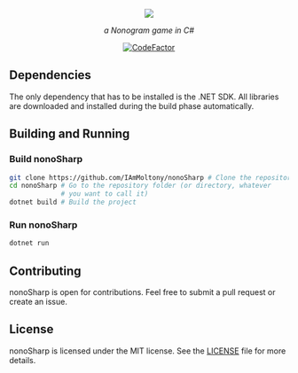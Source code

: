 <p align="center">
    <img src="https://github.com/IAmMoltony/nonoSharp/raw/main/Icon.bmp">
</p>
<p align="center"><i>a Nonogram game in C#</i></p>
<p align="center">
    <a href="https://www.codefactor.io/repository/github/iammoltony/nonosharp"><img src="https://www.codefactor.io/repository/github/iammoltony/nonosharp/badge" alt="CodeFactor" /></a>
</p>

## Dependencies

The only dependency that has to be installed is the .NET SDK. All libraries are
downloaded and installed during the build phase automatically.

## Building and Running

### Build nonoSharp

```bash
git clone https://github.com/IAmMoltony/nonoSharp # Clone the repository
cd nonoSharp # Go to the repository folder (or directory, whatever
             # you want to call it)
dotnet build # Build the project
```

### Run nonoSharp

```bash
dotnet run
```

## Contributing

nonoSharp is open for contributions. Feel free to submit a pull request or
create an issue.

## License

nonoSharp is licensed under the MIT license. See the [LICENSE](LICENSE) file
for more details.
